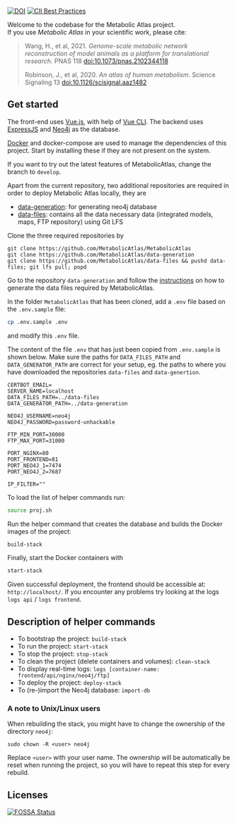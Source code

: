 [![DOI](https://zenodo.org/badge/53664497.svg)](https://zenodo.org/badge/latestdoi/53664497)
[![CII Best Practices](https://bestpractices.coreinfrastructure.org/projects/4276/badge)](https://bestpractices.coreinfrastructure.org/projects/4276)

Welcome to the codebase for the Metabolic Atlas project.  
If you use *Metabolic Atlas* in your scientific work, please cite:
> Wang, H., et al, 2021. _Genome-scale metabolic network reconstruction of model animals as a platform for translational research_. PNAS 118 [doi:10.1073/pnas.2102344118](https://doi.org/10.1073/pnas.2102344118)
>
> Robinson, J., et al, 2020. _An atlas of human metabolism_. Science Signaling 13 [doi:10.1126/scisignal.aaz1482 ](https://doi.org/10.1126/scisignal.aaz1482)


## Get started
The front-end uses [Vue.js](https://vuejs.org), with help of [Vue CLI](https://cli.vuejs.org/). The backend uses [ExpressJS](https://expressjs.com/) and [Neo4j](https://neo4j.com/) as the database.  

[Docker](https://www.docker.com/products/docker) and docker-compose are used to manage the dependencies of this project. Start by installing these if they are not present on the system.

If you want to try out the latest features of MetabolicAtlas, change the branch to `develop`.

Apart from the current repository, two additional repositories are required in
order to deploy Metabolic Atlas locally, they are

* [data-generation](https://github.com/MetabolicAtlas/data-generation): for generating neo4j database
* [data-files](https://github.com/MetabolicAtlas/data-files): contains all the data necessary data (integrated models, maps, FTP repository) using Git LFS

Clone the three required repositories by 

    git clone https://github.com/MetabolicAtlas/MetabolicAtlas
    git clone https://github.com/MetabolicAtlas/data-generation
    git clone https://github.com/MetabolicAtlas/data-files && pushd data-files; git lfs pull; popd


Go to the repository `data-generation` and follow the
[instructions](https://github.com/MetabolicAtlas/data-generation#readme) on how to generate the data files required by MetabolicAtlas.

In the folder `MetabolicAtlas` that has been cloned, add a `.env` file based on the `.env.sample` file:
```bash
cp .env.sample .env
```
and modify this `.env` file.

The content of the file `.env` that has just been copied from `.env.sample` is
shown below. Make sure the paths for `DATA_FILES_PATH` and
`DATA_GENERATOR_PATH` are correct for your setup, eg. the paths to where you have
downloaded the repositories `data-files` and `data-genertion`.


```
CERTBOT_EMAIL=
SERVER_NAME=localhost
DATA_FILES_PATH=../data-files
DATA_GENERATOR_PATH=../data-generation

NEO4J_USERNAME=neo4j
NEO4J_PASSWORD=password-unhackable

FTP_MIN_PORT=30000
FTP_MAX_PORT=31000

PORT_NGINX=80
PORT_FRONTEND=81
PORT_NEO4J_1=7474
PORT_NEO4J_2=7687

IP_FILTER=""
```

To load the list of helper commands run:
```bash
source proj.sh
```

Run the helper command that creates the database and builds the Docker images of the project:
```bash
build-stack
```

Finally, start the Docker containers with
```bash
start-stack
```

Given successful deployment, the frontend should be accessible at: `http://localhost/`. If you encounter any problems try looking at the logs `logs api` / `logs frontend`.

## Description of helper commands

* To bootstrap the project: `build-stack`
* To run the project: `start-stack`
* To stop the project: `stop-stack`
* To clean the project (delete containers and volumes): `clean-stack`
* To display real-time logs: `logs [container-name: frontend/api/nginx/neo4j/ftp]`
* To deploy the project: `deploy-stack`
* To (re-)import the Neo4j database: `import-db`

### A note to Unix/Linux users

When rebuilding the stack, you might have to change the ownership of the directory `neo4j`:
```
sudo chown -R <user> neo4j
```
Replace `<user>` with your user name.
The ownership will be automatically be reset when running the project, so you will
have to repeat this step for every rebuild.


## Licenses

[![FOSSA Status](https://app.fossa.com/api/projects/git%2Bgithub.com%2FMetabolicAtlas%2FMetabolicAtlas.svg?type=large)](https://app.fossa.com/projects/git%2Bgithub.com%2FMetabolicAtlas%2FMetabolicAtlas?ref=badge_large)
